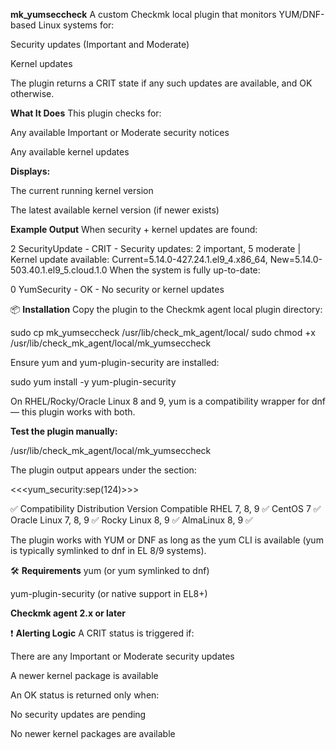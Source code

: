 **mk_yumseccheck**
A custom Checkmk local plugin that monitors YUM/DNF-based Linux systems for:

Security updates (Important and Moderate)

Kernel updates

The plugin returns a CRIT state if any such updates are available, and OK otherwise.

**What It Does**
This plugin checks for:

Any available Important or Moderate security notices

Any available kernel updates

**Displays:**

The current running kernel version

The latest available kernel version (if newer exists)

**Example Output**
When security + kernel updates are found:

2 SecurityUpdate - CRIT - Security updates: 2 important, 5 moderate | Kernel update available: Current=5.14.0-427.24.1.el9_4.x86_64, New=5.14.0-503.40.1.el9_5.cloud.1.0
When the system is fully up-to-date:

0 YumSecurity - OK - No security or kernel updates

📦 **Installation**
Copy the plugin to the Checkmk agent local plugin directory:

sudo cp mk_yumseccheck /usr/lib/check_mk_agent/local/
sudo chmod +x /usr/lib/check_mk_agent/local/mk_yumseccheck

Ensure yum and yum-plugin-security are installed:

sudo yum install -y yum-plugin-security

On RHEL/Rocky/Oracle Linux 8 and 9, yum is a compatibility wrapper for dnf — this plugin works with both.

**Test the plugin manually:**

/usr/lib/check_mk_agent/local/mk_yumseccheck

The plugin output appears under the section:

<<<yum_security:sep(124)>>>

✅ Compatibility
Distribution	Version	Compatible
RHEL	7, 8, 9	✅
CentOS	7	✅
Oracle Linux	7, 8, 9	✅
Rocky Linux	8, 9	✅
AlmaLinux	8, 9	✅

The plugin works with YUM or DNF as long as the yum CLI is available (yum is typically symlinked to dnf in EL 8/9 systems).

🛠️ **Requirements**
yum (or yum symlinked to dnf)

yum-plugin-security (or native support in EL8+)

**Checkmk agent 2.x or later**

❗ **Alerting Logic**
A CRIT status is triggered if:

There are any Important or Moderate security updates

A newer kernel package is available

An OK status is returned only when:

No security updates are pending

No newer kernel packages are available
